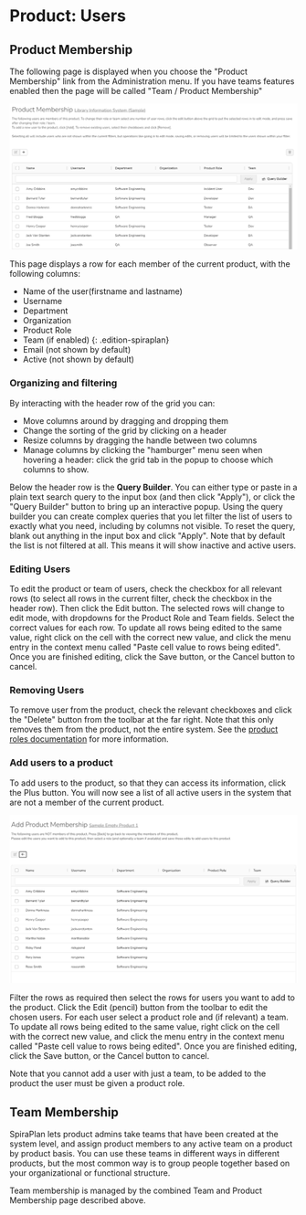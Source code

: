 # Product: Users


## Product Membership
The following page is displayed when you choose the "Product Membership" link from the Administration menu. If you have teams features enabled then the page will be called "Team / Product Membership"

![](img/Product_Users_107.png)

This page displays a row for each member of the current product, with the following columns:

- Name of the user(firstname and lastname)
- Username 
- Department
- Organization
- Product Role
- Team (if enabled)
    {: .edition-spiraplan}
- Email (not shown by default)
- Active (not shown by default)

### Organizing and filtering
By interacting with the header row of the grid you can:

- Move columns around by dragging and dropping them
- Change the sorting of the grid by clicking on a header
- Resize columns by dragging the handle between two columns
- Manage columns by clicking the "hamburger" menu seen when hovering a header: click the grid tab in the popup to choose which columns to show.

Below the header row is the **Query Builder**. You can either type or paste in a plain text search query to the input box (and then click "Apply"), or click the "Query Builder" button to bring up an interactive popup. Using the query builder you can create complex queries that you let filter the list of users to exactly what you need, including by columns not visible. To reset the query, blank out anything in the input box and click "Apply". Note that by default the list is not filtered at all. This means it will show inactive and active users.

### Editing Users
To edit the product or team of users, check the checkbox for all relevant rows (to select all rows in the current filter, check the checkbox in the header row). Then click the Edit button. The selected rows will change to edit mode, with dropdowns for the Product Role and Team fields. Select the correct values for each row. To update all rows being edited to the same value, right click on the cell with the correct new value, and click the menu entry in the context menu called "Paste cell value to rows being edited". Once you are finished editing, click the Save button, or the Cancel button to cancel.

### Removing Users
To remove user from the product, check the relevant checkboxes and click the "Delete" button from the toolbar at the far right. Note that this only removes them from the product, not the entire system. See the [product roles documentation](System-Users.md/#view-edit-product-roles) for more information.

### Add users to a product
To add users to the product, so that they can access its information, click the Plus button. You will now see a list of all active users in the system that are not a member of the current product.

![](img/Product_Users_108.png)

Filter the rows as required then select the rows for users you want to add to the product. Click the Edit (pencil) button from the toolbar to edit the chosen users. For each user select a product role and (if relevant) a team. To update all rows being edited to the same value, right click on the cell with the correct new value, and click the menu entry in the context menu called "Paste cell value to rows being edited". Once you are finished editing, click the Save button, or the Cancel button to cancel.

Note that you cannot add a user with just a team, to be added to the product the user must be given a product role.

## Team Membership
SpiraPlan lets product admins take teams that have been created at the system level, and assign product members to any active team on a product by product basis. You can use these teams in different ways in different products, but the most common way is to group people together based on your organizational or functional structure.

Team membership is managed by the combined Team and Product Membership page described above.


